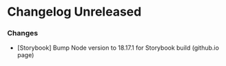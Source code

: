 # Changelog Unreleased

### Changes

- [Storybook] Bump Node version to 18.17.1 for Storybook build (github.io page)
